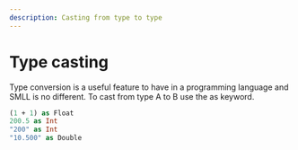 ```yaml
---
description: Casting from type to type
---
```


# Type casting

Type conversion is a useful feature to have in a programming language and SMLL is no different. To cast from type A to B use the as keyword.&#x20;

```ocaml
(1 + 1) as Float 
200.5 as Int
"200" as Int
"10.500" as Double 
```

